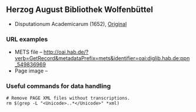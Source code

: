 ## Herzog August Bibliothek Wolfenbüttel

* Disputationum Academicarum (1652), [Original](http://diglib.hab.de/drucke/li-1876-1/start.htm)

### URL examples

* METS file – http://oai.hab.de/?verb=GetRecord&metadataPrefix=mets&identifier=oai:diglib.hab.de:ppn_549836969
* Page image –

### Useful commands for data handling

```
# Remove PAGE XML files without transcriptions.
rm $(grep -L "<Unicode>..*</Unicode>" *xml)
```
